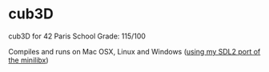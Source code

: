 
# cub3D
cub3D for 42 Paris School
Grade: 115/100

Compiles and runs on Mac OSX, Linux and Windows ([using my SDL2 port of the minilibx](https://github.com/Dirty-No/minilibx_windows))

